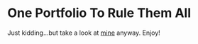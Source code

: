 # One Portfolio To Rule Them All

Just kidding...but take a look at [mine](https://npulluri.github.io) anyway.  Enjoy!
